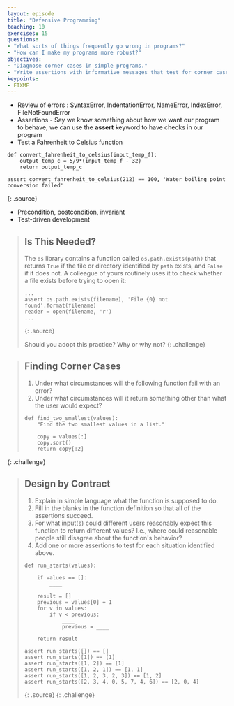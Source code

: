 ```yaml
---
layout: episode
title: "Defensive Programming"
teaching: 10
exercises: 15
questions:
- "What sorts of things frequently go wrong in programs?"
- "How can I make my programs more robust?"
objectives:
- "Diagnose corner cases in simple programs."
- "Write assertions with informative messages that test for corner cases in simple programs."
keypoints:
- FIXME
---
```

- Review of errors : SyntaxError, IndentationError, NameError, IndexError, FileNotFoundError
- Assertions - Say we know something about how we want our program to behave, we
  can use the **assert** keyword to have checks in our program
- Test a Fahrenheit to Celsius function

~~~
def convert_fahrenheit_to_celsius(input_temp_f):
    output_temp_c = 5/9*(input_temp_f - 32)
    return output_temp_c

assert convert_fahrenheit_to_celsius(212) == 100, 'Water boiling point conversion failed'
~~~
{: .source}

- Precondition, postcondition, invariant
- Test-driven development

> ## Is This Needed?
> 
> The `os` library contains a function called `os.path.exists(path)`
> that returns `True` if the file or directory identified by `path` exists,
> and `False` if it does not.
> A colleague of yours routinely uses it to check whether a file exists
> before trying to open it:
> 
> ~~~
> ...
> assert os.path.exists(filename), 'File {0} not found'.format(filename)
> reader = open(filename, 'r')
> ...
> ~~~
> {: .source}
> 
> Should you adopt this practice?
> Why or why not?
{: .challenge}

> ## Finding Corner Cases
> 
> 1. Under what circumstances will the following function fail with an error?
> 2. Under what circumstances will it return something other than what the user would expect?
> 
> ~~~
> def find_two_smallest(values):
>     "Find the two smallest values in a list."
> 
>     copy = values[:]
>     copy.sort()
>     return copy[:2]
> ~~~
{: .challenge}

> ## Design by Contract
> 
> 1. Explain in simple language what the function is supposed to do.
> 2. Fill in the blanks in the function definition so that all of the assertions succeed.
> 3. For what input(s) could different users reasonably expect this function to return different values?
>    I.e., where could reasonable people still disagree about the function's behavior?
> 4. Add one or more assertions to test for each situation identified above.
> 
> ~~~
> def run_starts(values):
> 
>     if values == []:
>         ____
> 
>     result = []
>     previous = values[0] + 1
>     for v in values:
>         if v < previous:
>             ____
>             previous = ____
> 
>     return result
> 
> assert run_starts([]) == []
> assert run_starts([1]) == [1]
> assert run_starts([1, 2]) == [1]
> assert run_starts([1, 2, 1]) == [1, 1]
> assert run_starts([1, 2, 3, 2, 3]) == [1, 2]
> assert run_starts([2, 3, 4, 0, 5, 7, 4, 6]) == [2, 0, 4]
> ~~~
> {: .source}
{: .challenge}
